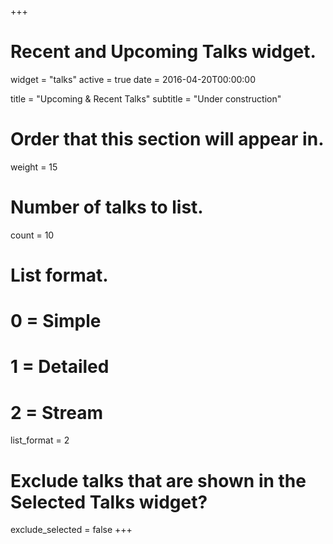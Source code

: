 +++
# Recent and Upcoming Talks widget.
widget = "talks"
active = true
date = 2016-04-20T00:00:00

title = "Upcoming & Recent Talks"
subtitle = "Under construction"

# Order that this section will appear in.
weight = 15

# Number of talks to list.
count = 10

# List format.
#   0 = Simple
#   1 = Detailed
#   2 = Stream
list_format = 2

# Exclude talks that are shown in the Selected Talks widget?
exclude_selected = false
+++
